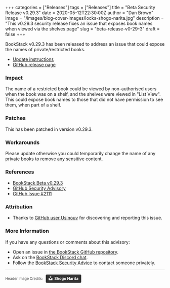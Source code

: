 +++
categories = ["Releases"]
tags = ["Releases"]
title = "Beta Security Release v0.29.3"
date = 2020-05-12T22:30:00Z
author = "Dan Brown"
image = "/images/blog-cover-images/locks-shogo-narita.jpg"
description = "This v0.29.3 security release fixes an issue that exposes book names when viewed via the shelves page"
slug = "beta-release-v0-29-3"
draft = false
+++

BookStack v0.29.3 has been released to address an issue that could expose the names of private/restricted books.

* [Update instructions](https://www.bookstackapp.com/docs/admin/updates)
* [GitHub release page](https://github.com/BookStackApp/BookStack/releases/tag/v0.29.3)

### Impact

The name of a restricted book could be viewed by non-authorised users when the book was on a shelf, and the shelves were viewed in "List View". This could expose book names to those that did not have permission to see them, when part of a shelf. 

### Patches

This has been patched in version v0.29.3.

### Workarounds

Please update otherwise you could temporarily change the name of any private books to remove any sensitive content.

### References

* [BookStack Beta v0.29.3](https://github.com/BookStackApp/BookStack/releases/tag/v0.29.3)
* [GitHub Security Advisory](https://github.com/BookStackApp/BookStack/security/advisories/GHSA-c32x-84w6-5mxq)
* [GitHub Issue #2111](https://github.com/BookStackApp/BookStack/issues/2111)

### Attribution

* Thanks to [GitHub user Usinouv](https://github.com/BookStackApp/BookStack/issues/2111) for discovering and reporting this issue.

### More Information

If you have any questions or comments about this advisory:
* Open an issue in [the BookStack GitHub repository](BookStackApp/BookStack/issues).
* Ask on the [BookStack Discord chat](https://discord.gg/ztkBqR2).
* Follow the [BookStack Security Advice](https://github.com/BookStackApp/BookStack#-security) to contact someone privately.


----

<span style="font-size: 0.8em;opacity:0.8;">Header Image Credits: &nbsp; <a style="background-color:black;color:white;text-decoration:none;padding:4px 6px;font-family:-apple-system, BlinkMacSystemFont, &quot;San Francisco&quot;, &quot;Helvetica Neue&quot;, Helvetica, Ubuntu, Roboto, Noto, &quot;Segoe UI&quot;, Arial, sans-serif;font-size:12px;font-weight:bold;line-height:1.2;display:inline-block;border-radius:3px" href="https://unsplash.com/@blackwood_castle" target="_blank" rel="noopener noreferrer" title="Shogo Narita"><span style="display:inline-block;padding:2px 3px"><svg xmlns="http://www.w3.org/2000/svg" style="height:12px;width:auto;position:relative;vertical-align:middle;top:-2px;fill:white" viewBox="0 0 32 32"><title>unsplash-logo</title><path d="M10 9V0h12v9H10zm12 5h10v18H0V14h10v9h12v-9z"></path></svg></span><span style="display:inline-block;padding:2px 3px">Shogo Narita</span></a></span>
